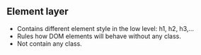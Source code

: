 ## Element layer
- Contains different element style in the low level: h1, h2, h3,...
- Rules how DOM elements will behave without any class.
- Not contain any class.
